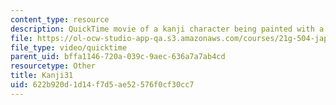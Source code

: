 ```yaml
---
content_type: resource
description: QuickTime movie of a kanji character being painted with a brush.
file: https://ol-ocw-studio-app-qa.s3.amazonaws.com/courses/21g-504-japanese-iv-spring-2009/622b920d1d14f7d5ae52576f0cf30cc7_Kanji31.mov
file_type: video/quicktime
parent_uid: bffa1146-720a-039c-9aec-636a7a7ab4cd
resourcetype: Other
title: Kanji31
uid: 622b920d-1d14-f7d5-ae52-576f0cf30cc7
---
```

